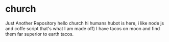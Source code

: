 # church
Just Another Repository
hello church 
hi humans
hubot is here, i like node js and coffe script that's what I am made off) I have tacos on moon and find them far superior to earth tacos.
